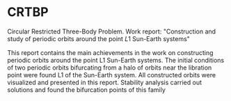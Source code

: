# CRTBP
Circular Restricted Three-Body Problem. Work report: "Construction and study of periodic orbits around the point 𝐿1 Sun-Earth systems"

This report contains the main achievements in the work on constructing periodic orbits around the point L1 Sun-Earth systems.
The initial conditions of two periodic orbits bifurcating from a halo of orbits near the libration point were found
L1 of the Sun-Earth system. All constructed orbits were visualized and presented in this report. Stability analysis carried out
solutions and found the bifurcation points of this family
